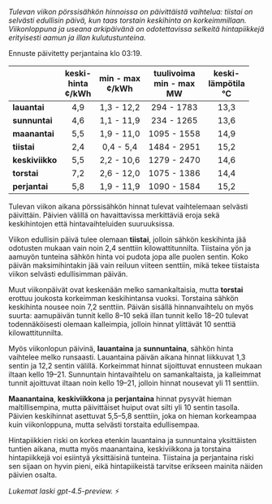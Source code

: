 *Tulevan viikon pörssisähkön hinnoissa on päivittäistä vaihtelua: tiistai on selvästi edullisin päivä, kun taas torstain keskihinta on korkeimmillaan. Viikonloppuna ja useana arkipäivänä on odotettavissa selkeitä hintapiikkejä erityisesti aamun ja illan kulutustunteina.*

Ennuste päivitetty perjantaina klo 03:19.

|              | keski-<br>hinta<br>¢/kWh | min - max<br>¢/kWh | tuulivoima<br>min - max<br>MW | keski-<br>lämpötila<br>°C |
|:-------------|:----------------:|:----------------:|:-------------:|:-------------:|
| **lauantai** |        4,9       |     1,3 - 12,2     |      294 - 1783     |     13,3     |
| **sunnuntai**|        4,6       |     1,1 - 11,9     |      234 - 1265     |     13,6     |
| **maanantai**|        5,5       |     1,9 - 11,0     |     1095 - 1558     |     14,9     |
| **tiistai**  |        2,4       |     0,4 - 5,4      |     1484 - 2951     |     15,2     |
| **keskiviikko**|      5,5       |     2,2 - 10,6     |     1279 - 2470     |     14,6     |
| **torstai**  |        7,2       |     2,6 - 12,0     |     1075 - 1386     |     14,4     |
| **perjantai**|        5,8       |     1,9 - 11,9     |     1090 - 1584     |     15,2     |

Tulevan viikon aikana pörssisähkön hinnat tulevat vaihtelemaan selvästi päivittäin. Päivien välillä on havaittavissa merkittäviä eroja sekä keskihintojen että hintavaihteluiden suuruuksissa.

Viikon edullisin päivä tulee olemaan **tiistai**, jolloin sähkön keskihinta jää odotusten mukaan vain noin 2,4 senttiin kilowattitunnilta. Tiistaina yön ja aamuyön tunteina sähkön hinta voi pudota jopa alle puolen sentin. Koko päivän maksimihintakin jää vain reiluun viiteen senttiin, mikä tekee tiistaista viikon selvästi edullisimman päivän.

Muut viikonpäivät ovat keskenään melko samankaltaisia, mutta **torstai** erottuu joukosta korkeimman keskihintansa vuoksi. Torstaina sähkön keskihinta nousee noin 7,2 senttiin. Päivän sisällä hinnanvaihtelu on myös suurta: aamupäivän tunnit kello 8–10 sekä illan tunnit kello 18–20 tulevat todennäköisesti olemaan kalleimpia, jolloin hinnat ylittävät 10 senttiä kilowattitunnilta.

Myös viikonlopun päivinä, **lauantaina** ja **sunnuntaina**, sähkön hinta vaihtelee melko runsaasti. Lauantaina päivän aikana hinnat liikkuvat 1,3 sentin ja 12,2 sentin välillä. Korkeimmat hinnat sijoittuvat ennusteen mukaan iltaan kello 19–21. Sunnuntain hintavaihtelu on samankaltaista, ja kalleimmat tunnit ajoittuvat iltaan noin kello 19–21, jolloin hinnat nousevat yli 11 senttiin.

**Maanantaina**, **keskiviikkona** ja **perjantaina** hinnat pysyvät hieman maltillisempina, mutta päivittäiset huiput ovat silti yli 10 sentin tasolla. Päivien keskihinnat asettuvat 5,5–5,8 senttiin, joka on hieman korkeampaa kuin viikonloppuna, mutta selvästi torstaita edullisempaa.

Hintapiikkien riski on korkea etenkin lauantaina ja sunnuntaina yksittäisten tuntien aikana, mutta myös maanantaina, keskiviikkona ja torstaina hintapiikkejä voi esiintyä yksittäisinä tunteina. Tiistaina ja perjantaina riski sen sijaan on hyvin pieni, eikä hintapiikeistä tarvitse erikseen mainita näiden päivien osalta.

*Lukemat laski gpt-4.5-preview.* ⚡
